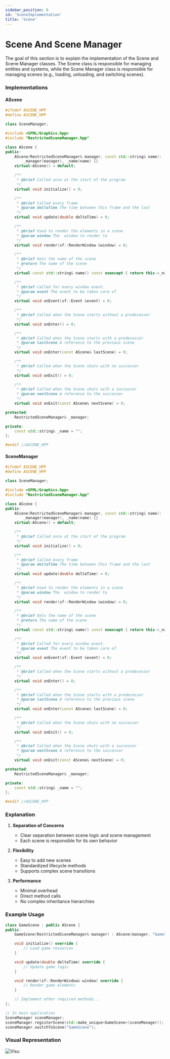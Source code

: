 ```yaml
---
sidebar_position: 6
id: 'SceneImplementation'
title: 'Scene'
---
```


# Scene And Scene Manager

The goal of this section is to explain the implementation of the Scene and Scene Manager classes. The Scene class is responsible for managing entities and systems, while the Scene Manager class is responsible for managing scenes (e.g., loading, unloading, and switching scenes).

### Implementations

#### AScene

```cpp
#ifndef ASCENE_HPP
#define ASCENE_HPP

class SceneManager;

#include <SFML/Graphics.hpp>
#include "RestrictedSceneManager.hpp"

class AScene {
public:
    AScene(RestrictedSceneManager& manager, const std::string& name):
        _manager(manager), _name(name) {}
    virtual~AScene() = default;

    /**
     * @brief Called once at the start of the program
     */
    virtual void initialize() = 0;

    /**
     * @brief Called every frame
     * @param deltaTime The time between this frame and the last
     */
    virtual void update(double deltaTime) = 0;

    /**
     * @brief Used to render the elements in a scene
     * @param window The  window to render to
     */
    virtual void render(sf::RenderWindow &window) = 0;

    /**
     * @brief Gets the name of the scene
     * @return The name of the scene
     */
    virtual const std::string& name() const noexcept { return this->_name; }

    /**
     * @brief Called for every window event.
     * @param event The event to be taken care of
     */
    virtual void onEvent(sf::Event &event) = 0;

    /**
     * @brief Called when the Scene starts without a predecessor
     */
    virtual void onEnter() = 0;

    /**
     * @brief Called when the Scene starts with a predecessor
     * @param lastScene A reference to the previous scene
     */
    virtual void onEnter(const AScene& lastScene) = 0;

    /**
     * @brief Called when the Scene shuts with no successor
     */
    virtual void onExit() = 0;

    /**
     * @brief Called when the Scene shuts with a successor
     * @param nextScene A reference to the successor
     */
    virtual void onExit(const AScene& nextScene) = 0;

protected:
    RestrictedSceneManager& _manager;

private:
    const std::string& _name = "";
};

#endif //ASCENE_HPP
```

#### SceneManager

```cpp
#ifndef ASCENE_HPP
#define ASCENE_HPP

class SceneManager;

#include <SFML/Graphics.hpp>
#include "RestrictedSceneManager.hpp"

class AScene {
public:
    AScene(RestrictedSceneManager& manager, const std::string& name):
        _manager(manager), _name(name) {}
    virtual~AScene() = default;

    /**
     * @brief Called once at the start of the program
     */
    virtual void initialize() = 0;

    /**
     * @brief Called every frame
     * @param deltaTime The time between this frame and the last
     */
    virtual void update(double deltaTime) = 0;

    /**
     * @brief Used to render the elements in a scene
     * @param window The  window to render to
     */
    virtual void render(sf::RenderWindow &window) = 0;

    /**
     * @brief Gets the name of the scene
     * @return The name of the scene
     */
    virtual const std::string& name() const noexcept { return this->_name; }

    /**
     * @brief Called for every window event.
     * @param event The event to be taken care of
     */
    virtual void onEvent(sf::Event &event) = 0;

    /**
     * @brief Called when the Scene starts without a predecessor
     */
    virtual void onEnter() = 0;

    /**
     * @brief Called when the Scene starts with a predecessor
     * @param lastScene A reference to the previous scene
     */
    virtual void onEnter(const AScene& lastScene) = 0;

    /**
     * @brief Called when the Scene shuts with no successor
     */
    virtual void onExit() = 0;

    /**
     * @brief Called when the Scene shuts with a successor
     * @param nextScene A reference to the successor
     */
    virtual void onExit(const AScene& nextScene) = 0;

protected:
    RestrictedSceneManager& _manager;

private:
    const std::string& _name = "";
};

#endif //ASCENE_HPP
```

### Explanation

1. **Separation of Concerns**
   - Clear separation between scene logic and scene management
   - Each scene is responsible for its own behavior

2. **Flexibility**
   - Easy to add new scenes
   - Standardized lifecycle methods
   - Supports complex scene transitions

3. **Performance**
   - Minimal overhead
   - Direct method calls
   - No complex inheritance hierarchies

### Example Usage

```cpp
class GameScene : public AScene {
public:
    GameScene(RestrictedSceneManager& manager) : AScene(manager, "GameScene") {}

    void initialize() override {
        // Load game resources
    }

    void update(double deltaTime) override {
        // Update game logic
    }

    void render(sf::RenderWindow& window) override {
        // Render game elements
    }

    // Implement other required methods...
};

// In main application
SceneManager sceneManager;
sceneManager.registerScene(std::make_unique<GameScene>(sceneManager));
sceneManager.switchToScene("GameScene");
```

### Visual Representation

![Visu](../../../static/SceneManager.drawio.svg)